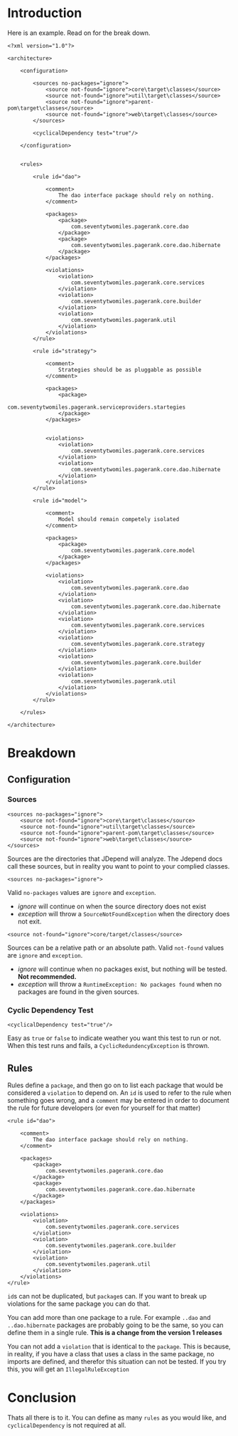 # Introduction #

Here is an example. Read on for the break down.


```
<?xml version="1.0"?>

<architecture>

    <configuration>

        <sources no-packages="ignore">
            <source not-found="ignore">core\target\classes</source>
            <source not-found="ignore">util\target\classes</source>
            <source not-found="ignore">parent-pom\target\classes</source>
            <source not-found="ignore">web\target\classes</source>
        </sources>

        <cyclicalDependency test="true"/>

    </configuration>


    <rules>

        <rule id="dao">

            <comment>
                The dao interface package should rely on nothing.
            </comment>

            <packages>
                <package>
                    com.seventytwomiles.pagerank.core.dao
                </package>
                <package>
                    com.seventytwomiles.pagerank.core.dao.hibernate
                </package>
            </packages>

            <violations>
                <violation>
                    com.seventytwomiles.pagerank.core.services
                </violation>
                <violation>
                    com.seventytwomiles.pagerank.core.builder
                </violation>
                <violation>
                    com.seventytwomiles.pagerank.util
                </violation>
            </violations>
        </rule>

        <rule id="strategy">

            <comment>
                Strategies should be as pluggable as possible
            </comment>

            <packages>
                <package>
                    com.seventytwomiles.pagerank.serviceproviders.startegies
                </package>
            </packages>


            <violations>
                <violation>
                    com.seventytwomiles.pagerank.core.services
                </violation>
                <violation>
                    com.seventytwomiles.pagerank.core.dao.hibernate
                </violation>
            </violations>
        </rule>

        <rule id="model">

            <comment>
                Model should remain competely isolated
            </comment>

            <packages>
                <package>
                    com.seventytwomiles.pagerank.core.model
                </package>
            </packages>

            <violations>
                <violation>
                    com.seventytwomiles.pagerank.core.dao
                </violation>
                <violation>
                    com.seventytwomiles.pagerank.core.dao.hibernate
                </violation>
                <violation>
                    com.seventytwomiles.pagerank.core.services
                </violation>
                <violation>
                    com.seventytwomiles.pagerank.core.strategy
                </violation>
                <violation>
                    com.seventytwomiles.pagerank.core.builder
                </violation>
                <violation>
                    com.seventytwomiles.pagerank.util
                </violation>
            </violations>
        </rule>

    </rules>

</architecture>
```


# Breakdown #

## Configuration ##

### Sources ###

```
<sources no-packages="ignore">
    <source not-found="ignore">core\target\classes</source>
    <source not-found="ignore">util\target\classes</source>
    <source not-found="ignore">parent-pom\target\classes</source>
    <source not-found="ignore">web\target\classes</source>
</sources>
```

Sources are the directories that JDepend will analyze. The Jdepend docs call these sources, but in reality you want to point to your complied classes.

`<sources no-packages="ignore">`

Valid `no-packages` values are `ignore` and `exception`.

  * _ignore_ will continue on when the source directory does not exist
  * _exception_ will throw a `SourceNotFoundException` when the directory does not exit.

`<source not-found="ignore">core/target/classes</source>`

Sources can be a relative path or an absolute path. Valid `not-found` values are `ignore` and `exception`.

  * _ignore_ will continue when no packages exist, but nothing will be tested. **Not recommended.**
  * _exception_ will throw a `RuntimeException: No packages found` when no packages are found in the given sources.

### Cyclic Dependency Test ###

```
<cyclicalDependency test="true"/>
```

Easy as `true` or `false` to indicate weather you want this test to run or not. When this test runs and fails, a `CyclicRedundencyException` is thrown.


## Rules ##

Rules define a `package`, and then go on to list each package that would be considered a `violation` to depend on. An `id` is used to refer to the rule when something goes wrong, and a `comment` may be entered in order to document the rule for future developers (or even for yourself for that matter)

```
<rule id="dao">

    <comment>
        The dao interface package should rely on nothing.
    </comment>

    <packages>
        <package>
            com.seventytwomiles.pagerank.core.dao
        </package>
        <package>
            com.seventytwomiles.pagerank.core.dao.hibernate
        </package>
    </packages>

    <violations>
        <violation>
            com.seventytwomiles.pagerank.core.services
        </violation>
        <violation>
            com.seventytwomiles.pagerank.core.builder
        </violation>
        <violation>
            com.seventytwomiles.pagerank.util
        </violation>
    </violations>
</rule>
```

`id`s can not be duplicated, but `package`s can. If you want to break up violations for the same package you can do that.

You can add more than one package to a rule. For example `..dao` and `..dao.hibernate` packages are probably going to be the same, so you can define them in a single rule. **This is a change from the version 1 releases**

You can not add a `violation` that is identical to the `package`. This is because, in reality, if you have a class that uses a class in the same package, no imports are defined, and therefor this situation can not be tested. If you try this, you will get an `IllegalRuleException`

# Conclusion #

Thats all there is to it. You can define as many `rules` as you would like, and `cyclicalDependency`  is not required at all.